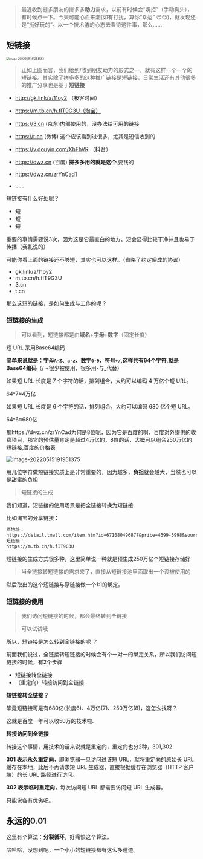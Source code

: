 > 最近收到挺多朋友的拼多多**助力**需求，以前有时候会“婉拒”（手动狗头），有时候点一下。今天可能心血来潮(如有打扰，算你“幸运” 😏😏)，就发现还是“挺好玩的”。以一个技术渣的心态去看待这件事，那么......

## 短链接

<img src="https://cdn.superyins.cn/image-20220515141254583.png" alt="image-20220515141254583" style="zoom:50%;" />

> 正如上图而言，我们给到/收到朋友助力的形式之一，就有这样一个一个的短链接。其实除了拼多多的这种推广链接是短链接，日常生活还有其他很多的推广分享也是基于**短链接**

- http://gk.link/a/11oy2 （极客时间）
- https://m.tb.cn/h.fIT9G3U（淘宝）
- https://3.cn (京东)内部使用的，没办法给可用的链接
- https://t.cn (微博) 这个应该看到过很多，尤其是短信收到的
- https://v.douyin.com/XhFhVR （抖音）
- https://dwz.cn (百度) **拼多多用的就是这个**,要钱的
- https://dwz.cn/zrYnCad1

- ......

短链接有什么好处呢？

- 短
- 短
- 短

重要的事情需要说3次，因为这是它最直白的地方。短会显得比较干净并且也易于传播（我乱说的）

可能你看上面的链接还不够短，其实也可以这样。（省略了约定俗成的协议）

- gk.link/a/11oy2
- m.tb.cn/h.fIT9G3U
- 3.cn
- t.cn

那么这短的链接，是如何生成与工作的呢 ?

### 短链接的生成

> 可以看到，短链接都是由**域名**+**字母+数字**（固定长度）

短 URL 采用Base64编码

**简单来说就是：字母`A-Z`、`a-z`、数字`0-9`、符号`+/`,这样共有64个字符,就是Base64编码**（/ +很少被使用，很多用-与_代替）

如果短 URL 长度是 7 个字符的话，排列组合，大约可以编码 4 万亿个短 URL。

64^7≈4万亿

如果短 URL 长度是 6 个字符的话，排列组合，大约可以编码 680 亿个短 URL。

64^6≈680亿

那https://dwz.cn/zrYnCad为何是8位呢，因为它是百度的啊，百度对外提供的收费项目，那它的预估量肯定是超过4万亿的，8位的话，大概可以组合250万亿的短链接,百度的价格表

![image-20220515191951375](https://cdn.superyins.cn/image-20220515191951375.png)

用几位字符做短链接实质上是非常重要的，因为越多，**负担**就会越大，当然也可以是甜蜜的负担

> 短链接的生成

我们知道，短链接的使用场景是把全链接转换为短链接

比如淘宝的分享链接：

```tex
原地址：
https://detail.tmall.com/item.htm?id=671080496877&price=4699-5998&sourceType=item&sourceType=item&suid=086a21c4-d5b1-4438-92ef-68272a10a623&ut_sk=1.XVwR56JqJD8DAJWjDtz7lXsw_21646297_1652605882737.Copy.ShareGlobalNavigation_1&un=b5ab6864ffa2c0d6132b0f6991806569&share_crt_v=1&un_site=0&spm=a2159r.13376460.0.0&sp_abtk=common_1_commonInfo&tbSocialPopKey=shareItem&sp_tk=dXladDI5dEJTdmo=&cpp=1&shareurl=true&short_name=h.fIT9G3U&bxsign=scdY46xV_GRinmpopnQGV5Kn7xTilctLmDsMmp0i4N4vD1QIwBV6mI5C-WXenjRqTFhTQzlLRBxlLxWJYf5mx3kRJefkbUuujMh4ZrybWCopaW0TE6iL72YA7DDgq-f8C6n&app=chrome
短链接：
https://m.tb.cn/h.fIT9G3U
```

短链接的生成方式很多种，这里简单说一种就是预生成250万亿个短链接存储好

> 当全链接转短链接的需求来了，直接从短链接池里面取出一个没被使用的

然后取出的这个短链接与原链接做一个1:1的绑定。

### 短链接的使用

> 我们访问短链接的时候，都会最终转到全链接
>
> 可以试试哦

所以，短链接是怎么转到全链接的呢 ？

前面我们说过，全链接转短链接的时候会有个一对一的绑定关系，所以我们访问短链接的时候，有2个步骤

- 短链接转全链接
- （重定向）转接访问到全链接



**短链接转全链接？**

毕竟短链接可是有680亿(长度6)、4万亿(7)、250万亿(8)，这怎么找呀？

这就是百度一年可以收50万的技术啦.

**转接访问到全链接**

转接这个事情，用技术的话来说就是重定向，重定向也分2种，301,302

**301 表示永久重定向**，即浏览器一旦访问过该短 URL，就将重定向的原始长 URL 缓存在本地，此后不再请求短 URL 生成器，直接根据缓存在浏览器（HTTP 客户端）的长 URL 路径进行访问。

**302 表示临时重定向**，每次访问短 URL 都需要访问短 URL 生成器。

只能说各有优劣吧。

## 永远的0.01

这里有个算法：**分裂循环**，好痛恨这个算法。



哈哈哈，没想到吧，一个小小的短链接都有这么多道道。